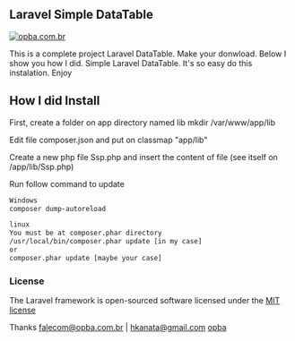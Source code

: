 ## Laravel Simple DataTable

[![opba.com.br](https://travis-ci.org/laravel/framework.svg)](http://opba.com.br)

This is a complete project Laravel DataTable. Make your donwload. Below I show you how I did.
Simple Laravel DataTable. It's so easy do this instalation. Enjoy

## How I did Install

First, create a folder on app directory named lib
mkdir /var/www/app/lib

Edit file composer.json and put on classmap "app/lib"

Create a new php file Ssp.php and insert the content of file (see itself on /app/lib/Ssp.php)

Run follow command to update

```html
Windows
composer dump-autoreload

linux
You must be at composer.phar directory
/usr/local/bin/composer.phar update [in my case]
or
composer.phar update [maybe your case]
```

### License

The Laravel framework is open-sourced software licensed under the [MIT license](http://opensource.org/licenses/MIT)

Thanks falecom@opba.com.br | hkanata@gmail.com [opba](http://opba.com.br)
